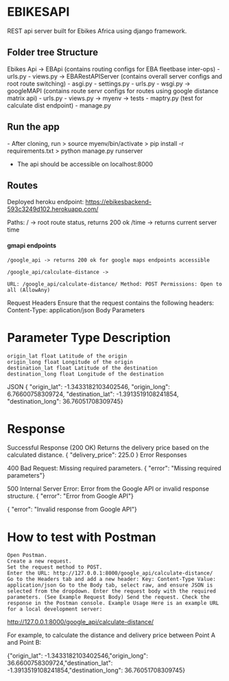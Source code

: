 # EBIKESAPI
REST api server built for Ebikes Africa using django framework.

<h2> Folder tree Structure </h2>

Ebikes Api
    -> EBApi (contains routing configs for EBA fleetbase inter-ops)
        - urls.py
        - views.py
    -> EBARestAPIServer (contains overall server configs and root route switching)
        - asgi.py
        - settings.py
        - urls.py
        - wsgi.py
    -> googleMAPI (contains route servr configs for routes using google distance matrix api)
        - urls.py
        - views.py
    -> myenv
    -> tests
        - maptry.py (test for calculate dist endpoint)
    - manage.py

<h2> Run the app </h2>
- After cloning, run
> source myenv/bin/activate
> pip install -r requirements.txt
> python manage.py runserver

- The api should be accessible on localhost:8000

<h2> Routes </h2>

Deployed heroku endpoint: https://ebikesbackend-593c3249d102.herokuapp.com/

Paths:
    /       -> root route status, returns 200 ok
    /time   -> returns current server time

<h4> gmapi endpoints </h4>

    /google_api -> returns 200 ok for google maps endpoints accessible

    /google_api/calculate-distance ->

    URL: /google_api/calculate-distance/ Method: POST Permissions: Open to all (AllowAny)

Request Headers Ensure that the request contains the following headers: Content-Type: application/json
Body Parameters

# Parameter Type Description

    origin_lat float Latitude of the origin
    origin_long float Longitude of the origin
    destination_lat float Latitude of the destination
    destination_long float Longitude of the destination

JSON {  "origin_lat": -1.3433182103402546,  "origin_long": 6.76600758309724, "destination_lat": -1.3913519108241854,  "destination_long": 36.76051708309745}

# Response

Successful Response (200 OK) Returns the delivery price based on the calculated distance. {  "delivery_price": 225.0 }
Error Responses

400 Bad Request: Missing required parameters. {  "error": "Missing required parameters"}

500 Internal Server Error: Error from the Google API or invalid response structure.  { "error": "Error from Google API"}

 {  "error": "Invalid response from Google API"}
# How to test with Postman

    Open Postman.
    Create a new request.
    Set the request method to POST.
    Enter the URL: http://127.0.0.1:8000/google_api/calculate-distance/
    Go to the Headers tab and add a new header: Key: Content-Type Value: application/json Go to the Body tab, select raw, and ensure JSON is selected from the dropdown. Enter the request body with the required parameters. (See Example Request Body) Send the request. Check the response in the Postman console. Example Usage Here is an example URL for a local development server:

http://127.0.0.1:8000/google_api/calculate-distance/

For example, to calculate the distance and delivery price between Point A and Point B:

{"origin_lat": -1.3433182103402546,"origin_long": 36.6600758309724,"destination_lat": -1.3913519108241854,"destination_long": 36.76051708309745}

